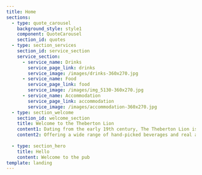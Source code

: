 ```yaml
---
title: Home
sections:
  - type: quote_carousel
    background_style: style1
    component: QuoteCarousel
    section_id: quotes
  - type: section_services
    section_id: service_section
    service_section:
      - service_name: Drinks
        service_page_link: drinks
        service_image: /images/drinks-360x270.jpg
      - service_name: Food
        service_page_link: food
        service_image: /images/img_5130-360x270.jpg
      - service_name: Accommodation
        service_page_link: accommodation
        service_image: /images/accommodation-360x270.jpg
  - type: section_welcome
    section_id: welcome_section
    title: Welcome to the Theberton Lion
    content1: Dating from the early 19th century, The Theberton Lion is a Grade II listed pub at the centre of the     tranquil Suffolk village of Theberton. With an emphasis on local produce and the best food and drink available nationally and internationally, The Theberton Lion is a privately run freehouse with an emphasis on quality, independence, authenticity and choice.
    content2: Offering a wide range of hand-picked beverages and real ales alongside traditional, freshly made meals, The Theberton Lion also boasts comfortable visitor accommodation allowing it to serve locals and visitors to the Suffolk Heritage Coast alike. Proprietor & Landlord Tom Lagden and his team look forward to serving you soon.
            
  - type: section_hero
    title: Hello
    content: Welcome to the pub
template: landing
---
```

